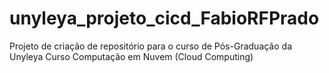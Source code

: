 # unyleya_projeto_cicd_FabioRFPrado
Projeto de criação de repositório para o curso de Pós-Graduação da Unyleya
Curso Computação em Nuvem (Cloud Computing)
